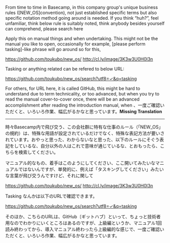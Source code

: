 From time to time in Basecamp, in this company group's unique business rules ([NEW_OS]convention), not just established specific terms but also specific notation method going around is needed. If you think “huh?”, feel unfamiliar, think below rule is suitably noted, think anybody besides yourself can comprehend, please search here

Apply this on manual things and when undertaking. This might not be the manual you like to open, occasionally for example, [please perform tasking]-like phrase will go around so for this,

https://github.com/toukubo/new_os/
http://cl.ly/image/3K3w3U0H0l3n

Tasking or anything related can be refered to below URL:

https://github.com/toukubo/new_os/search?utf8=✓&q=tasking

For others, for URL here, it is called GitHub, this might be hard to understand due to term technicality, or too advanced, but when you try to read the manual cover-to-cover once, there will be an advanced accomplishment after reading the introduction manual, when
、一度ご確認いただくと、いろいろ作業、幅広がるかなと思っています。**Missing Translation**

---

時々Basecamp内で飛び交う、この会社群に特有な仕事のルール（「NEW_OS」の規約）は、特殊な用語が設定されているだけでなく、特殊な表記方法が要いされています。おやっと思った、わからないなと思った、以下のルールにそぐう表記をしているな、自分以外の人はこれで意味が通じているな、とおもったら、こちらを検索してください。

マニュアル的なもの、着手はこのようにしてください、ここ開いてみたいなマニュアルではないんですが、単発的に、例えば「タスキングしてください」みたいな言葉が飛び交うんですけど、それに関して

https://github.com/toukubo/new_os/
http://cl.ly/image/3K3w3U0H0l3n

Tasking なんかは以下のURLで確認できます。

https://github.com/toukubo/new_os/search?utf8=✓&q=tasking

そのほか、こちらのURLは、GitHub〔ギットハブ〕といって、ちょっと技術者用なのでわかりにいくところはあるのですが、上級編というか、マニュアル1回読み終わってから、導入マニュアル終わったら上級編的な感じで、一度ご確認いただくと、いろいろ作業、幅広がるかなと思っています。
